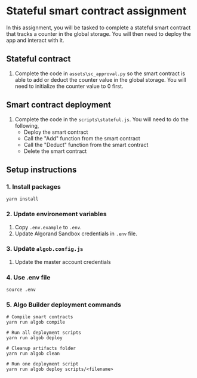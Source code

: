 # Stateful smart contract assignment
In this assignment, you will be tasked to complete a stateful smart contract that tracks a counter in the global storage. You will then need to deploy the app and interact with it.

## Stateful contract
1. Complete the code in `assets\sc_approval.py` so the smart contract is able to add or deduct the counter value in the global storage. You will need to initialize the counter value to 0 first.

## Smart contract deployment
1. Complete the code in the `scripts\stateful.js`. You will need to do the following,
    - Deploy the smart contract
    - Call the "Add" function from the smart contract
    - Call the "Deduct" function from the smart contract
    - Delete the smart contract

## Setup instructions

### 1. Install packages
```
yarn install
```

### 2. Update environement variables
1. Copy `.env.example` to `.env`.
2. Update Algorand Sandbox credentials in `.env` file.

### 3. Update `algob.config.js`
1. Update the master account credentials

### 4. Use .env file
```
source .env
```

### 5. Algo Builder deployment commands
```
# Compile smart contracts
yarn run algob compile

# Run all deployment scripts
yarn run algob deploy

# Cleanup artifacts folder
yarn run algob clean

# Run one deployment script
yarn run algob deploy scripts/<filename>
```
